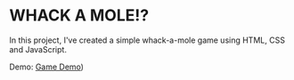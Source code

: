 # WHACK A MOLE!?


In this project, I've created a simple whack-a-mole game using HTML, CSS and JavaScript.

Demo: [Game Demo](https://whack-a-mole-eta.vercel.app/))




